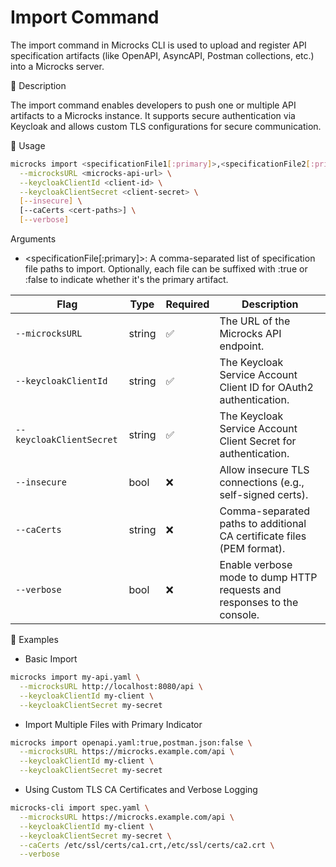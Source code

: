 # Import Command

The import command in Microcks CLI is used to upload and register API specification artifacts (like OpenAPI, AsyncAPI, Postman collections, etc.) into a Microcks server.

📝 Description

The import command enables developers to push one or multiple API artifacts to a Microcks instance. It supports secure authentication via Keycloak and allows custom TLS configurations for secure communication.

📌 Usage
```bash
microcks import <specificationFile1[:primary]>,<specificationFile2[:primary]> \
  --microcksURL <microcks-api-url> \
  --keycloakClientId <client-id> \
  --keycloakClientSecret <client-secret> \
  [--insecure] \
  [--caCerts <cert-paths>] \
  [--verbose]
```
Arguments
- <specificationFile[:primary]>:
A comma-separated list of specification file paths to import.
Optionally, each file can be suffixed with :true or :false to indicate whether it's the primary artifact.

| Flag                    | Type    | Required | Description                                                                 |
|-------------------------|---------|----------|-----------------------------------------------------------------------------|
| `--microcksURL`         | string  | ✅        | The URL of the Microcks API endpoint.                                      |
| `--keycloakClientId`    | string  | ✅        | The Keycloak Service Account Client ID for OAuth2 authentication.          |
| `--keycloakClientSecret`| string  | ✅        | The Keycloak Service Account Client Secret for authentication.             |
| `--insecure`            | bool    | ❌        | Allow insecure TLS connections (e.g., self-signed certs).                  |
| `--caCerts`             | string  | ❌        | Comma-separated paths to additional CA certificate files (PEM format).     |
| `--verbose`             | bool    | ❌        | Enable verbose mode to dump HTTP requests and responses to the console.    |

🧪 Examples
- Basic Import
```bash
microcks import my-api.yaml \
  --microcksURL http://localhost:8080/api \
  --keycloakClientId my-client \
  --keycloakClientSecret my-secret
```
- Import Multiple Files with Primary Indicator
```bash
microcks import openapi.yaml:true,postman.json:false \
  --microcksURL https://microcks.example.com/api \
  --keycloakClientId my-client \
  --keycloakClientSecret my-secret
```
- Using Custom TLS CA Certificates and Verbose Logging
```bash
microcks-cli import spec.yaml \
  --microcksURL https://microcks.example.com/api \
  --keycloakClientId my-client \
  --keycloakClientSecret my-secret \
  --caCerts /etc/ssl/certs/ca1.crt,/etc/ssl/certs/ca2.crt \
  --verbose
```
